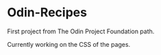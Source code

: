 # Odin-Recipes
First project from The Odin Project Foundation path.

Currently working on the CSS of the pages.